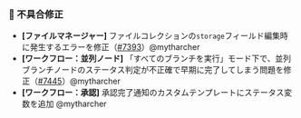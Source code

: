 ### 🐛 不具合修正

* **[ファイルマネージャー]** ファイルコレクションの`storage`フィールド編集時に発生するエラーを修正（[#7393](https://github.com/nocobase/nocobase/pull/7393)）@mytharcher
* **[ワークフロー：並列ノード]** 「すべてのブランチを実行」モード下で、並列ブランチノードのステータス判定が不正確で早期に完了してしまう問題を修正（[#7445](https://github.com/nocobase/nocobase/pull/7445)）@mytharcher
* **[ワークフロー：承認]** 承認完了通知のカスタムテンプレートにステータス変数を追加 @mytharcher
